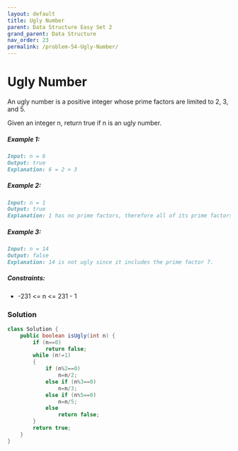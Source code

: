 ```yaml
---
layout: default
title: Ugly Number
parent: Data Structure Easy Set 2
grand_parent: Data Structure
nav_order: 23
permalink: /problem-54-Ugly-Number/
---
```

# Ugly Number
An ugly number is a positive integer whose prime factors are limited to 2, 3, and 5.

Given an integer n, return true if n is an ugly number.

##### Example 1:
```markdown
Input: n = 6
Output: true
Explanation: 6 = 2 × 3
```
##### Example 2:
```markdown
Input: n = 1
Output: true
Explanation: 1 has no prime factors, therefore all of its prime factors are limited to 2, 3, and 5.
```
##### Example 3:
```markdown
Input: n = 14
Output: false
Explanation: 14 is not ugly since it includes the prime factor 7.
```
##### Constraints:
* -231 <= n <= 231 - 1

### Solution
```java
class Solution {
    public boolean isUgly(int n) {
        if (n==0)
            return false;
        while (n!=1)
        {
            if (n%2==0)
                n=n/2;
            else if (n%3==0)
                n=n/3;
            else if (n%5==0)
                n=n/5;
            else
                return false;
        }
        return true;
    }
}
```